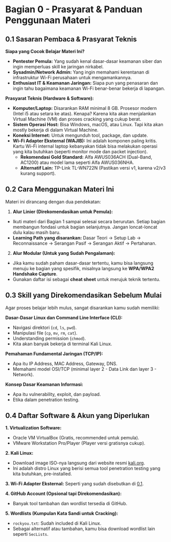 # Bagian 0 - Prasyarat & Panduan Penggunaan Materi

## 0.1 Sasaran Pembaca & Prasyarat Teknis

**Siapa yang Cocok Belajar Materi Ini?**
- **Pentester Pemula:** Yang sudah kenal dasar-dasar keamanan siber dan ingin memperluas skill ke jaringan nirkabel.
- **Sysadmin/Network Admin:** Yang ingin memahami kerentanan di infrastruktur Wi-Fi perusahaan untuk mengamankannya.
- **Enthusiast IT & Keamanan Jaringan:** Siapa pun yang penasaran dan ingin tahu bagaimana keamanan Wi-Fi benar-benar bekerja di lapangan.

**Prasyarat Teknis (Hardware & Software):**
- **Komputer/Laptop:** Disarankan RAM minimal 8 GB. Prosesor modern (Intel i5 atau setara ke atas). Kenapa? Karena kita akan menjalankan Virtual Machine (VM) dan proses cracking yang cukup berat.
- **Sistem Operasi Host:** Bisa Windows, macOS, atau Linux. Tapi kita akan mostly bekerja di dalam Virtual Machine.
- **Koneksi Internet:** Untuk mengunduh tool, package, dan update.
- **Wi-Fi Adapter Eksternal (WAJIB):** Ini adalah komponen paling kritis. Kartu Wi-Fi internal laptop kebanyakan tidak bisa melakukan operasi yang kita butuhkan (seperti monitor mode dan packet injection).
  - **Rekomendasi Gold Standard:** Alfa AWUS036ACH (Dual-Band, AC1200) atau model lama seperti Alfa AWUS036NHA.
  - **Alternatif Lain:** TP-Link TL-WN722N (Pastikan versi v1, karena v2/v3 kurang support).

## 0.2 Cara Menggunakan Materi Ini

Materi ini dirancang dengan dua pendekatan:
1. **Alur Linier (Direkomendasikan untuk Pemula):**
  - Ikuti materi dari Bagian 1 sampai selesai secara berurutan. Setiap bagian membangun fondasi untuk bagian selanjutnya. Jangan loncat-loncat dulu kalau masih baru.
  - **Learning Path yang disarankan:** Dasar Teori -> Setup Lab -> Reconnaissance -> Serangan Pasif -> Serangan Aktif -> Pertahanan.
2. **Alur Modular (Untuk yang Sudah Pengalaman):**
 - Jika kamu sudah paham dasar-dasar tertentu, kamu bisa langsung menuju ke bagian yang spesifik, misalnya langsung ke **WPA/WPA2 Handshake Capture**.
 - Gunakan daftar isi sebagai **cheat sheet** untuk merujuk teknik tertentu.

## 0.3 Skill yang Direkomendasikan Sebelum Mulai

Agar proses belajar lebih mulus, sangat disarankan kamu sudah memiliki:

**Dasar-Dasar Linux dan Command Line Interface (CLI):**
- Navigasi direktori (`cd`, `ls`, `pwd`).
- Manipulasi file (`cp`, `mv`, `rm`, `cat`).
- Understanding permission (`chmod`).
- Kita akan banyak bekerja di terminal Kali Linux.

**Pemahaman Fundamental Jaringan (TCP/IP):**
- Apa itu IP Address, MAC Address, Gateway, DNS.
- Memahami model OSI/TCP (minimal layer 2 - Data Link dan layer 3 - Network).

**Konsep Dasar Keamanan Informasi:**
- Apa itu vulnerability, exploit, dan payload.
- Etika dalam penetration testing.

## 0.4 Daftar Software & Akun yang Diperlukan

**1. Virtualization Software:**
- Oracle VM VirtualBox (Gratis, recommended untuk pemula).
- VMware Workstation Pro/Player (Player versi gratisnya cukup).

**2. Kali Linux:**
- Download image ISO-nya langsung dari website resmi [kali.org](https://www.kali.org/).
- Ini adalah distro Linux yang berisi semua tool penetration testing yang kita butuhkan, pre-installed.

**3. Wi-Fi Adapter Eksternal:** Seperti yang sudah disebutkan di [0.1](https://github.com/fixploit03/Pentest-WiFi/tree/main/catatan/bagian%200#01-sasaran-pembaca--prasyarat-teknis).

**4. GitHub Account (Opsional tapi Direkomendasikan):**
- Banyak tool tambahan dan wordlist tersedia di GitHub.

**5. Wordlists (Kumpulan Kata Sandi untuk Cracking):**
- `rockyou.txt`: Sudah included di Kali Linux.
- Sebagai alternatif atau tambahan, kamu bisa download wordlist lain seperti `SecLists`.
